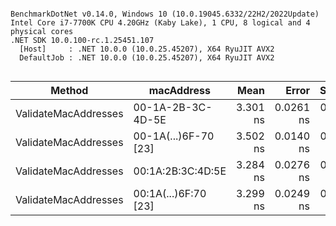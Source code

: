 ```

BenchmarkDotNet v0.14.0, Windows 10 (10.0.19045.6332/22H2/2022Update)
Intel Core i7-7700K CPU 4.20GHz (Kaby Lake), 1 CPU, 8 logical and 4 physical cores
.NET SDK 10.0.100-rc.1.25451.107
  [Host]     : .NET 10.0.0 (10.0.25.45207), X64 RyuJIT AVX2
  DefaultJob : .NET 10.0.0 (10.0.25.45207), X64 RyuJIT AVX2


```
| Method               | macAddress           | Mean     | Error     | StdDev    | Allocated |
|--------------------- |--------------------- |---------:|----------:|----------:|----------:|
| ValidateMacAddresses | 00-1A-2B-3C-4D-5E    | 3.301 ns | 0.0261 ns | 0.0231 ns |         - |
| ValidateMacAddresses | 00-1A(...)6F-70 [23] | 3.502 ns | 0.0140 ns | 0.0117 ns |         - |
| ValidateMacAddresses | 00:1A:2B:3C:4D:5E    | 3.284 ns | 0.0276 ns | 0.0258 ns |         - |
| ValidateMacAddresses | 00:1A(...)6F:70 [23] | 3.299 ns | 0.0249 ns | 0.0233 ns |         - |
